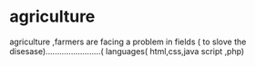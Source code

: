 # agriculture
agriculture  ,farmers are facing a problem  in fields ( to slove the disesase)........................( languages( html,css,java script ,php)
